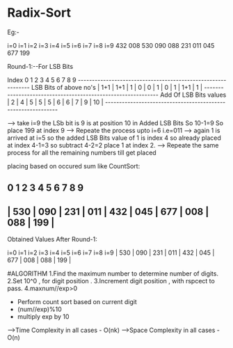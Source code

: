 # Radix-Sort

Eg:-

i=0 i=1 i=2 i=3 i=4 i=5 i=6 i=7 i=8 i=9
432 008 530 090 088 231 011 045 677 199

Round-1:--For LSB Bits
  

  Index                            0     1    2      3     4     5     6     7     8     9
                                   -------------------------------------------------------------
LSB Bits of above no's             | 1+1 | 1+1 |  1  |  0  |  0  |  1  |  0  |  1  | 1+1 |  1  | 
                                   -------------------------------------------------------------
 Add Of LSB Bits values            |  2  |  4  |  5  |  5  |  5  |  6  |  6  |  7  |  9  | 10  | 
                                   -------------------------------------------------------------


--> take i=9 the LSb bit is 9 is at position 10 in Added LSB Bits So 10-1=9 So place 199 at index 9
--> Repeate the process upto i=6 i.e=011
--> again 1 is arrived at i=5 so the added LSB Bits value of 1 is index 4  so already placed at index 4-1=3 so subtract 4-2=2 place 1 at index 2.
--> Repeate the same process for all the remaining numbers till get placed
 
placing based on occured sum like CountSort: 

0     1      2     3     4     5     6     7     8     9
-------------------------------------------------------------
| 530 | 090 | 231 | 011 | 432 | 045 | 677 | 008 | 088 | 199 |
-------------------------------------------------------------

Obtained Values After Round-1:

  i=0  i=1    i=2   i=3   i=4   i=5   i=6   i=7   i=8   i=9
| 530 | 090 | 231 | 011 | 432 | 045 | 677 | 008 | 088 | 199 |







#ALGORITHM 
1.Find the maximum number to determine number of digits.
2.Set 10^0 , for digit position .
3.Increment digit position , with rspcect to pass.
4.maxnum//exp>0
  - Perform count sort based on current digit
  - (num//exp)%10
  - multiply exp by 10

-->Time Complexity in all cases - O(nk)
-->Space Complexity in all cases - O(n)

